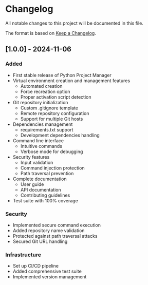 # Changelog

All notable changes to this project will be documented in this file.

The format is based on [Keep a Changelog](https://keepachangelog.com/en/1.0.0/).

## [1.0.0] - 2024-11-06

### Added
- First stable release of Python Project Manager
- Virtual environment creation and management features
  - Automated creation
  - Force recreation option
  - Proper activation script detection
- Git repository initialization
  - Custom .gitignore template
  - Remote repository configuration
  - Support for multiple Git hosts
- Dependencies management
  - requirements.txt support
  - Development dependencies handling
- Command line interface
  - Intuitive commands
  - Verbose mode for debugging
- Security features
  - Input validation
  - Command injection protection
  - Path traversal prevention
- Complete documentation
  - User guide
  - API documentation
  - Contributing guidelines
- Test suite with 100% coverage

### Security
- Implemented secure command execution
- Added repository name validation
- Protected against path traversal attacks
- Secured Git URL handling

### Infrastructure
- Set up CI/CD pipeline
- Added comprehensive test suite
- Implemented version management